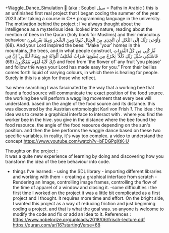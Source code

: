 +Waggle_Dance_Simulation 🐝 (aka : Soubol سبل = Paths in Arabic )
this  is an unfinished first real  project that I began coding the summer of the year 2023 after taking a course in C++ programming language 
in the university.
The motivation behind the project : 
I've always thought about the intelligence as a mysterious idea. looked into nature, reading about the mention
of bees in the Quran (holy book for Muslims) and their miraculous behaviour 
وَأَوْحَىٰ رَبُّكَ إِلَى النَّحْلِ أَنِ اتَّخِذِي مِنَ الْجِبَالِ بُيُوتًا وَمِنَ الشَّجَرِ وَمِمَّا يَعْرِشُونَ (68). 
And your Lord inspired the bees: “Make ˹your˺ homes in the mountains, the trees, and in what people construct,
 ثُمَّ كُلِي مِن كُلِّ الثَّمَرَاتِ فَاسْلُكِي سُبُلَ رَبِّكِ ذُلُلًا ۚ يَخْرُجُ مِن بُطُونِهَا شَرَابٌ مُّخْتَلِفٌ أَلْوَانُهُ فِيهِ شِفَاءٌ لِّلنَّاسِ ۗ إِنَّ فِي ذَٰلِكَ لَآيَةً لِّقَوْمٍ يَتَفَكَّرُونَ (69)
 and feed from ˹the flower of˺ any fruit ˹you please˺ and follow the ways your Lord has made easy for you.” From their bellies comes forth liquid of varying colours,
in which there is healing for people. Surely in this is a sign for those who reflect.







َ
so when searching I was fascinated by the way that a working bee that found a food source will communicate the exact
position of the food source. the working bee will perform a waggling movement that every bee will understand. 
based on the angle of the food source and its distance. this was discovered by the Austrian entomologist Karl von Frish *1*. 
The idea : 
the idea was to create a graphical interface to interact with . where you find the worker bee in the hive. you give in the distance where the bee
found the food resource. the angle of the food resource depending on the sun's position. and then the bee performs the waggle dance based on these 
two specific variables. in reality, it's way too complex.
a video to understand the concept 
https://www.youtube.com/watch?v=bFDGPgXtK-U

Thoughts on the project  :     
it was a quite new experience of learning by doing and discovering how you transform the idea 
of the bee behaviour into code.
   - things I've learned: - using the SDL library 
                          -  importing different libraries and working with them
                           - creating a graphical interface from scratch 
                           - Rendering an Image, controlling image frames, controlling the flow
                              of the time of apparel of a window and closing it.
     -some difficulties :
     the first time I worked on the project it was a little bit complicated as a first project and I thought.  it
     requires more time and effort. On the bright side, I wanted this project as a way of reducing friction and
     just beginning coding a project. and that is what the goal was.
     so anyone is welcome to modify the code and fix or add an idea to it.
References :
 https://www.nobelprize.org/uploads/2018/06/frisch-lecture.pdf
https://quran.com/ar/16?startingVerse=68
